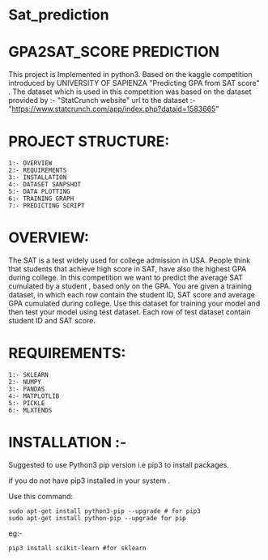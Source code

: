 # Sat_prediction

# GPA2SAT_SCORE PREDICTION 

This project is Implemented in python3.
Based on the kaggle competition introduced by UNIVERSITY OF SAPIENZA "Predicting GPA from SAT score" .
The dataset which is used in this competition was based on the dataset provided by :- "StatCrunch website"
url to the dataset :- "https://www.statcrunch.com/app/index.php?dataid=1583665"


# PROJECT STRUCTURE:
	1:- OVERVIEW
	2:- REQUIREMENTS
	3:- INSTALLATION
	4:- DATASET SANPSHOT
	5:- DATA PLOTTING
	6:- TRAINING GRAPH
	7:- PREDICTING SCRIPT

	
# OVERVIEW:

The SAT is a test widely used for college admission in USA. People think that students that achieve high score in SAT, have also the highest GPA during college. In this competition we want to predict the average SAT cumulated by a student , based only on the GPA.
You are given a training dataset, in which each row contain the student ID, SAT score and average GPA cumulated during college. Use this dataset for training your model and then test your model using test dataset. Each row of test dataset contain student ID and SAT score.

# REQUIREMENTS:

	1:- SKLEARN
	2:- NUMPY
	3:- PANDAS
	4:- MATPLOTLIB
	5:- PICKLE
	6:- MLXTENDS
	

# INSTALLATION :-

Suggested to use Python3 pip version i.e pip3 to install packages.

if you do not have pip3 installed in your system .

Use this command:

	sudo apt-get install python3-pip --upgrade # for pip3
	sudo apt-get install python-pip --upgrade for pip 
eg:- 
	
	pip3 install scikit-learn #for sklearn 

